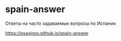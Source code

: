 # spain-answer
Ответы на часто задаваемые вопросы по Испании

https://psavinov.github.io/spain-answer
